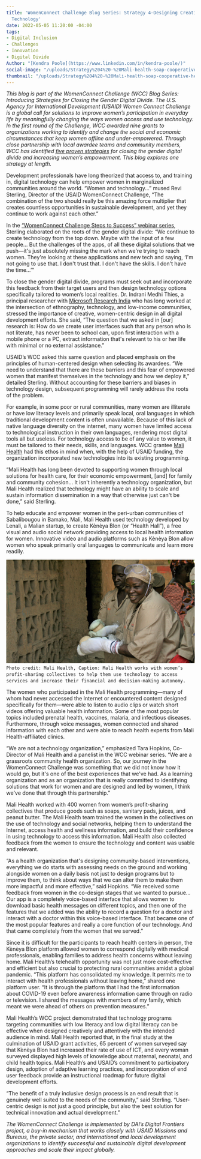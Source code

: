 ```yaml
---
title: 'WomenConnect Challenge Blog Series: Strategy 4—Designing Creative, Women-Centric
  Technology'
date: 2022-05-05 11:20:00 -04:00
tags:
- Digital Inclusion
- Challenges
- Innovation
- Digital Divide
Author: "[Kendra Poole](https://www.linkedin.com/in/kendra-poole/)"
social-image: "/uploads/Strategy%204%20-%20Mali-health-soap-cooperative-hero.jpg"
thumbnail: "/uploads/Strategy%204%20-%20Mali-health-soap-cooperative-hero.jpg"
---
```


*This blog is part of the WomenConnect Challenge (WCC) Blog Series: Introducing Strategies for Closing the Gender Digital Divide. The U.S. Agency for International Development (USAID) Women Connect Challenge is a global call for solutions to improve women’s participation in everyday life by meaningfully changing the ways women access and use technology. In the first round of the Challenge, WCC awarded nine grants to organizations working to identify and change the social and economic circumstances that keep women offline and under-empowered. Through close partnership with local awardee teams and community members, WCC has identified [five proven strategies](https://womenconnectchallenge.s3.amazonaws.com/media/uploads/proven_strategies_digitalgenderdivide_final.pdf) for closing the gender digital divide and increasing women’s empowerment. This blog explores one strategy at length.*

<!--more-->

Development professionals have long theorized that access to, and training in, digital technology can help empower women in marginalized communities around the world. “Women and technology...” mused Revi Sterling, Director of the USAID WomenConnect Challenge, “The combination of the two should really be this amazing force multiplier that creates countless opportunities in sustainable development, and yet they continue to work against each other.” 

In the [“WomenConnect Challenge Steps to Success” webinar series](https://www.youtube.com/playlist?list=PLd1A49D9AiwWfqIuMDKK5BJnAnhVwTOgH), Sterling elaborated on the roots of the gender digital divide: “We continue to create technology from the top down. Maybe with the input of a few people… But the challenges of the apps, of all these digital solutions that we push—it's just absolutely missing the mark when we're trying to reach women. They're looking at these applications and new tech and saying, ‘I'm not going to use that. I don't trust that. I don't have the skills. I don't have the time…’”

To close the gender digital divide, programs must seek out and incorporate this feedback from their target users and then design technology options specifically tailored to women’s local realities. Dr. Indrani Medhi Thies, a principal researcher with [Microsoft Research India](https://www.microsoft.com/en-us/research/people/indranim/) who has long worked at the intersection of ethnography, technology, and low-income communities, stressed the importance of creative, women-centric design in all digital development efforts. She said, “The question that we asked in [our] research is: How do we create user interfaces such that any person who is not literate, has never been to school can, upon first interaction with a mobile phone or a PC, extract information that's relevant to his or her life with minimal or no external assistance.”

USAID’s WCC asked this same question and placed emphasis on the principles of human-centered design when selecting its awardees. “We need to understand that there are these barriers and this fear of empowered women that manifest themselves in the technology and how we deploy it,” detailed Sterling. Without accounting for these barriers and biases in technology design, subsequent programming will rarely address the roots of the problem.

For example, in some poor or rural communities, many women are illiterate or have low literacy levels and primarily speak local, oral languages in which traditional development content is often unavailable. Because of this lack of native language diversity on the internet, many women have limited access to technological instruction in their own languages, rendering most digital tools all but useless. For technology access to be of any value to women, it must be tailored to their needs, skills, and languages. WCC grantee [Mali Health](https://malihealth.org/) had this ethos in mind when, with the help of USAID funding, the organization incorporated new technologies into its existing programming. 

“Mali Health has long been devoted to supporting women through local solutions for health care, for their economic empowerment, [and] for family and community cohesion… It isn't inherently a technology organization, but Mali Health realized that technology might have an ability to scale and sustain information dissemination in a way that otherwise just can't be done,” said Sterling.

To help educate and empower women in the peri-urban communities of Sabalibougou in Bamako, Mali, Mali Health used technology developed by Lenali, a Malian startup, to create Kènèya Blon (or “Health Hall”), a free visual and audio social network providing access to local health information for women. Innovative video and audio platforms such as Kènèya Blon allow women who speak primarily oral languages to communicate and learn more readily. 

![Strategy 4 - Mali-health-soap-cooperative-hero (1).jpg](/uploads/Strategy%204%20-%20Mali-health-soap-cooperative-hero%20(1).jpg)`Photo credit: Mali Health, Caption: Mali Health works with women’s profit-sharing collectives to help them use technology to access services and increase their financial and decision-making autonomy.`

The women who participated in the Mali Health programming—many of whom had never accessed the Internet or encountered content designed specifically for them⁠—were able to listen to audio clips or watch short videos offering valuable health information. Some of the most popular topics included prenatal health, vaccines, malaria, and infectious diseases. Furthermore, through voice messages, women connected and shared information with each other and were able to reach health experts from Mali Health-affiliated clinics. 

“We are not a technology organization,” emphasized Tara Hopkins, Co-Director of Mali Health and a panelist in the WCC webinar series. “We are a grassroots community health organization. So, our journey in the WomenConnect Challenge was something that we did not know how it would go, but it's one of the best experiences that we've had. As a learning organization and as an organization that is really committed to identifying solutions that work for women and are designed and led by women, I think we've done that through this partnership.” 

Mali Health worked with 400 women from women’s profit-sharing collectives that produce goods such as soaps, sanitary pads, juices, and peanut butter. The Mali Health team trained the women in the collectives on the use of technology and social networks, helping them to understand the Internet, access health and wellness information, and build their confidence in using technology to access this information. Mali Health also collected feedback from the women to ensure the technology and content was usable and relevant. 

“As a health organization that's designing community-based interventions, everything we do starts with assessing needs on the ground and working alongside women on a daily basis not just to design programs but to improve them, to think about ways that we can alter them to make them more impactful and more effective,” said Hopkins. “We received some feedback from women in the co-design stages that we wanted to pursue… Our app is a completely voice-based interface that allows women to download basic health messages on different topics, and then one of the features that we added was the ability to record a question for a doctor and interact with a doctor within this voice-based interface. That became one of the most popular features and really a core function of our technology. And that came completely from the women that we served.”

Since it is difficult for the participants to reach health centers in person, the Kènèya Blon platform allowed women to correspond digitally with medical professionals, enabling families to address health concerns without leaving home. Mali Health’s telehealth opportunity was not just more cost-effective and efficient but also crucial to protecting rural communities amidst a global pandemic. “This platform has consolidated my knowledge. It permits me to interact with health professionals without leaving home,” shared one platform user. “It is through the platform that I had the first information about COVID-19 even before awareness information came through on radio or television. I shared the messages with members of my family, which meant we were ahead of others on prevention measures.”

Mali Health’s WCC project demonstrated that technology programs targeting communities with low literacy and low digital literacy can be effective when designed creatively and attentively with the intended audience in mind. Mali Health reported that, in the final study at the culmination of USAID grant activities, 65 percent of women surveyed say that Kènèya Blon had increased their rate of use of ICT, and every woman surveyed displayed high levels of knowledge about maternal, neonatal, and child health topics. Mali Health’s and USAID’s commitment to participatory design, adoption of adaptive learning practices, and incorporation of end user feedback provide an instructional roadmap for future digital development efforts. 

“The benefit of a truly inclusive design process is an end result that is genuinely well suited to the needs of the community,” said Sterling. “User-centric design is not just a good principle, but also the best solution for technical innovation and actual development.”

*The WomenConnect Challenge is implemented by DAI’s Digital Frontiers project, a buy-in mechanism that works closely with USAID Missions and Bureaus, the private sector, and international and local development organizations to identify successful and sustainable digital development approaches and scale their impact globally.*
